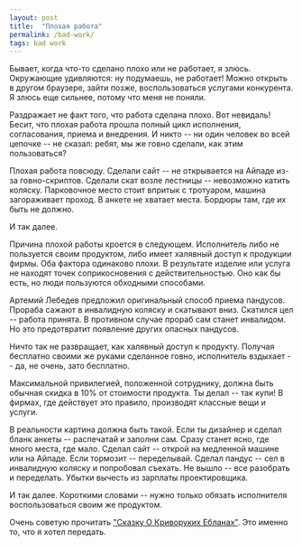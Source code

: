 ```yaml
---
layout: post
title:  "Плохая работа"
permalink: /bad-work/
tags: bad work
---
```


Бывает, когда что-то сделано плохо или не работает, я злюсь. Окружающие
удивляются: ну подумаешь, не работает! Можно открыть в другом браузере, зайти
позже, воспользоваться услугами конкурента. Я злюсь еще сильнее, потому что меня
не поняли.

Раздражает не факт того, что работа сделана плохо. Вот невидаль! Бесит, что
плохая работа прошла полный цикл исполнения, согласования, приема и внедрения. И
никто -- ни один человек во всей цепочке -- не сказал: ребят, мы же говно
сделали, как этим пользоваться?

Плохая работа повсюду. Сделали сайт -- не открывается на Айпаде из-за
говно-скриптов. Сделали скат возле лестницы -- невозможно катить
коляску. Парковочное место стоит впритык с тротуаром, машина загораживает
проход. В анкете не хватает места. Бордюры там, где их быть не должно.

И так далее.

Причина плохой работы кроется в следующем. Исполнитель либо не пользуется своим
продуктом, либо имеет халявный доступ к продукции фирмы. Оба фактора одинаково
плохи. В результате изделие или услуга не находят точек соприкосновения с
действительностью. Оно как бы есть, но люди пользуются обходными способами.

Артемий Лебедев предложил оригинальный способ приема пандусов. Прораба сажают в
инвалидную коляску и скатывают вниз. Скатился цел -- работа принята. В противном
случае прораб сам станет инвалидом. Но это предотвратит появление других опасных
пандусов.

Ничто так не развращает, как халявный доступ к продукту. Получая бесплатно
своими же руками сделанное говно, исполнитель вздыхает -- да, не очень, зато
бесплатно.

Максимальной привилегией, положенной сотруднику, должна быть обычная скидка в
10% от стоимости продукта. Ты делал -- так купи! В фирмах, где действует это
правило, производят классные вещи и услуги.

В реальности картина должна быть такой. Если ты дизайнер и сделал бланк анкеты
-- распечатай и заполни сам. Сразу станет ясно, где много места, где
мало. Сделал сайт -- открой на медленной машине или на Айпаде. Если тормозит --
переделывай. Сделал пандус -- сел в инвалидную коляску и попробовал съехать. Не
вышло -- все разобрать и переделать. Убытки вычесть из зарплаты проектировщика.

И так далее. Короткими словами -- нужно только обязать исполнителя
воспользоваться своим же продуктом.

Очень советую прочитать ["Сказку О Криворуких Ебланах"][eblany]. Это именно то,
что я хотел передать.

[eblany]: http://nl.livejournal.com/1214265.html
